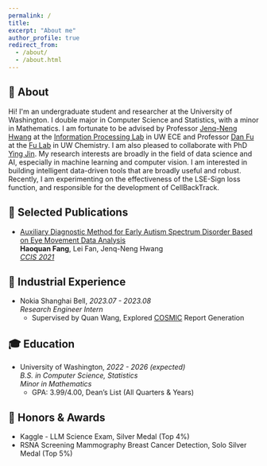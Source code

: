```yaml
---
permalink: /
title: 
excerpt: "About me"
author_profile: true
redirect_from: 
  - /about/
  - /about.html
---
```


## 👤 About
Hi! I'm an undergraduate student and researcher at the University of Washington. I double major in Computer Science and Statistics, with a minor in Mathematics. I am fortunate to be advised by Professor [Jenq-Neng Hwang](https://people.ece.uw.edu/hwang/) at the [Information Processing Lab](https://ipl-uw.github.io/) in UW ECE and Professor [Dan Fu](https://chem.washington.edu/people/dan-fu) at the [Fu Lab](https://sites.uw.edu/fudanlab/) in UW Chemistry. I am also pleased to collaborate with PhD [Ying Jin](http://jinying.io/). My research interests are broadly in the field of data science and AI, especially in machine learning and computer vision. I am interested in building intelligent data-driven tools that are broadly useful and robust. Recently, I am experimenting on the effectiveness of the LSE-Sign loss function, and responsible for the development of CellBackTrack.

## 📑 Selected Publications
- [Auxiliary Diagnostic Method for Early Autism Spectrum Disorder Based on Eye Movement Data Analysis](https://ieeexplore.ieee.org/document/9754665)
<br>**Haoquan Fang**, Lei Fan, Jenq-Neng Hwang
<br><ins>*CCIS 2021*</ins>

## 💼 Industrial Experience
- Nokia Shanghai Bell, *2023.07 - 2023.08*
<br>*Research Engineer Intern*
  - Supervised by Quan Wang, Explored [COSMIC](https://cosmic-sizing.org/) Report Generation

## 🎓 Education
- University of Washington, *2022 - 2026 (expected)*
<br>*B.S. in Computer Science, Statistics*
<br>*Minor in Mathematics*
  - GPA: 3.99/4.00, Dean’s List (All Quarters & Years)

## 🏅 Honors & Awards
- Kaggle - LLM Science Exam, Silver Medal (Top 4%)
- RSNA Screening Mammography Breast Cancer Detection, Solo Silver Medal (Top 5%)

